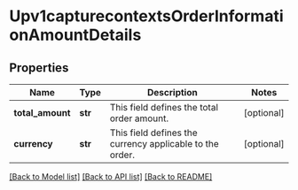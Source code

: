 # Upv1capturecontextsOrderInformationAmountDetails

## Properties
Name | Type | Description | Notes
------------ | ------------- | ------------- | -------------
**total_amount** | **str** | This field defines the total order amount.  | [optional] 
**currency** | **str** | This field defines the currency applicable to the order.  | [optional] 

[[Back to Model list]](../README.md#documentation-for-models) [[Back to API list]](../README.md#documentation-for-api-endpoints) [[Back to README]](../README.md)


